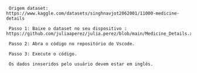 
     Origem dataset: https://www.kaggle.com/datasets/singhnavjot2062001/11000-medicine-details
     
     Passo 1: Baixe o dataset no seu dispositivo : https://github.com/juliaaperez/julia.perez/blob/main/Medicine_Details.xlsx

     Passo 2: Abra o código no repositório do Vscode.

     Passo 3: Execute o código.

     Os dados innseridos pelo usuário devem estar em inglês.
     
     
